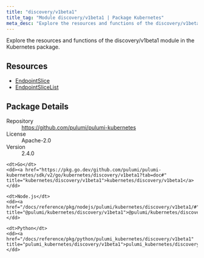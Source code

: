 ```yaml
---
title: "discovery/v1beta1"
title_tag: "Module discovery/v1beta1 | Package Kubernetes"
meta_desc: "Explore the resources and functions of the discovery/v1beta1 module in the Kubernetes package."
---
```


<!-- WARNING: this file was generated by Pulumi Docs Generator. -->
<!-- Do not edit by hand unless you're certain you know what you are doing! -->

Explore the resources and functions of the discovery/v1beta1 module in the Kubernetes package.

<h2 id="resources">Resources</h2>
<ul class="api">
    <li><a href="endpointslice" title="EndpointSlice"><span class="symbol resource"></span>EndpointSlice</a></li>
    <li><a href="endpointslicelist" title="EndpointSliceList"><span class="symbol resource"></span>EndpointSliceList</a></li>
</ul>

<h2 id="package-details">Package Details</h2>
<dl class="package-details">
	<dt>Repository</dt>
	<dd><a href="https://github.com/pulumi/pulumi-kubernetes">https://github.com/pulumi/pulumi-kubernetes</a></dd>
	<dt>License</dt>
	<dd>Apache-2.0</dd>
	<dt>Version</dt>
	<dd>2.4.0</dd>
</dl>



<dl class="tabular">

    <dt>Go</dt>
    <dd><a href="https://pkg.go.dev/github.com/pulumi/pulumi-kubernetes/sdk/v2/go/kubernetes/discovery/v1beta1?tab=doc#" title="kubernetes/discovery/v1beta1">kubernetes/discovery/v1beta1</a></dd>

    <dt>Node.js</dt>
    <dd><a href="/docs/reference/pkg/nodejs/pulumi/kubernetes/discovery/v1beta1/#" title="@pulumi/kubernetes/discovery/v1beta1">@pulumi/kubernetes/discovery/v1beta1</a></dd>

    <dt>Python</dt>
    <dd><a href="/docs/reference/pkg/python/pulumi_kubernetes/discovery/v1beta1" title="pulumi_kubernetes/discovery/v1beta1">pulumi_kubernetes/discovery/v1beta1</a></dd>

</dl>


